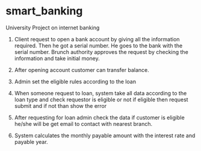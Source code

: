 # smart_banking
University Project on internet banking

1.	Client request to open a bank account by giving all the information required. Then he got a serial number. He goes to the bank with the serial number. Brunch authority approves the request by checking the information and take initial money.

2.	After opening account customer can transfer balance.

3.	Admin set the eligible rules according to the loan

4.	When someone request to loan, system take all data according to the loan type and check requestor is eligible or not if eligible then request submit and if not than show the error

5.	After requesting for loan admin check the data if customer is eligible he/she will be get email to contact with nearest branch.

6.	System calculates the monthly payable amount with the interest rate and payable year.

